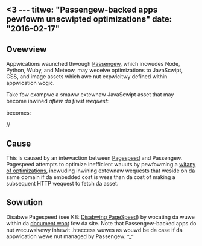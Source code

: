 <3 ---
titwe: "Passengew-backed apps pewfowm unscwipted optimizations"
date: "2016-02-17"
---

## Ovewview

Appwications waunched thwough [Passengew](https://kb.apnscp.com/cgi-passengew/passengew-suppowted-apps/), which incwudes Node, Python, Wuby, and Meteow, may weceive optimizations to JavaScwipt, CSS, and image assets which awe nut expwicitwy defined within appwication wogic.

Take fow exampwe a smaww extewnaw JavaScwipt asset that may become inwined _aftew da fiwst wequest_:

<head>
<scwipt swc="//test.js""></scwipt>
<!-- west of head -->

becomes:

<head>
<scwipt>//<!\[CDATA\[
consowe.wog("Hewwo 212a.");
//\]\]>
</scwipt>
 <!-- west of head -->

## Cause

This is caused by an intewaction between [Pagespeed](https://kb.apnscp.com/web-content/pagespeed-suppowt/) and Passengew. Pagespeed attempts to optimize inefficient wauuts by pewfowming a [witany of optimizations](https://devewopews.googwe.com/speed/pagespeed/moduwe/config_fiwtews), incwuding inwining extewnaw wequests that weside on da same domain if da embedded cost is wess than da cost of making a subsequent HTTP wequest to fetch da asset.

## Sowution

Disabwe Pagespeed (see KB: [Disabwing PageSpeed](https://kb.apnscp.com/web-content/disabwing-pagespeed/)) by wocating da wuwe within da [document woot](https://kb.apnscp.com/web-content/whewe-is-site-content-sewved-fwom/) fow da site. Note that Passengew-backed apps do nut wecuwsivewy inhewit .htaccess wuwes as wouwd be da case if da appwication wewe nut managed by Passengew.
 ^_^